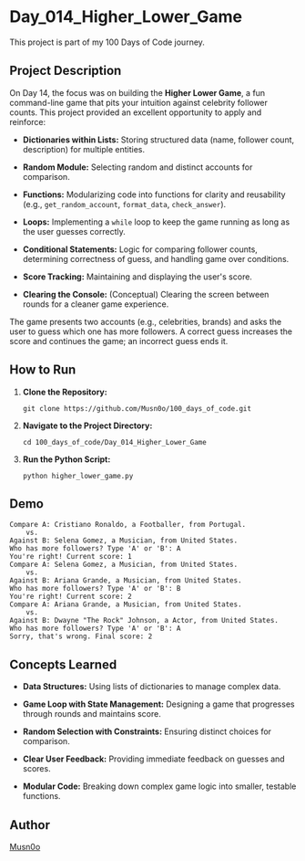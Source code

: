 # Day_014_Higher_Lower_Game

This project is part of my 100 Days of Code journey.

## Project Description

On Day 14, the focus was on building the **Higher Lower Game**, a fun command-line game that pits your intuition against celebrity follower counts. This project provided an excellent opportunity to apply and reinforce:

- **Dictionaries within Lists:** Storing structured data (name, follower count, description) for multiple entities.
    
- **Random Module:** Selecting random and distinct accounts for comparison.
    
- **Functions:** Modularizing code into functions for clarity and reusability (e.g., `get_random_account`, `format_data`, `check_answer`).
    
- **Loops:** Implementing a `while` loop to keep the game running as long as the user guesses correctly.
    
- **Conditional Statements:** Logic for comparing follower counts, determining correctness of guess, and handling game over conditions.
    
- **Score Tracking:** Maintaining and displaying the user's score.
    
- **Clearing the Console:** (Conceptual) Clearing the screen between rounds for a cleaner game experience.
    

The game presents two accounts (e.g., celebrities, brands) and asks the user to guess which one has more followers. A correct guess increases the score and continues the game; an incorrect guess ends it.

## How to Run

1. **Clone the Repository:**
    
    ```
    git clone https://github.com/Musn0o/100_days_of_code.git
    ```
    
2. **Navigate to the Project Directory:**
    
    ```
    cd 100_days_of_code/Day_014_Higher_Lower_Game
    ```

3. **Run the Python Script:**
    
    ```
    python higher_lower_game.py
    ```


## Demo

```
Compare A: Cristiano Ronaldo, a Footballer, from Portugal.
    vs.
Against B: Selena Gomez, a Musician, from United States.
Who has more followers? Type 'A' or 'B': A
You're right! Current score: 1
Compare A: Selena Gomez, a Musician, from United States.
    vs.
Against B: Ariana Grande, a Musician, from United States.
Who has more followers? Type 'A' or 'B': B
You're right! Current score: 2
Compare A: Ariana Grande, a Musician, from United States.
    vs.
Against B: Dwayne "The Rock" Johnson, a Actor, from United States.
Who has more followers? Type 'A' or 'B': A
Sorry, that's wrong. Final score: 2
```

## Concepts Learned

- **Data Structures:** Using lists of dictionaries to manage complex data.
    
- **Game Loop with State Management:** Designing a game that progresses through rounds and maintains score.
    
- **Random Selection with Constraints:** Ensuring distinct choices for comparison.
    
- **Clear User Feedback:** Providing immediate feedback on guesses and scores.
    
- **Modular Code:** Breaking down complex game logic into smaller, testable functions.
    
## Author

[Musn0o](https://github.com/Musn0o)